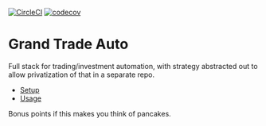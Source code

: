[![CircleCI](https://circleci.com/gh/JonathanCasey/grand_trade_auto.svg?style=shield)](https://circleci.com/gh/JonathanCasey/grand_trade_auto)
[![codecov](https://codecov.io/gh/JonathanCasey/grand_trade_auto/branch/develop/graph/badge.svg?token=0A5BJ0HC1V)](https://codecov.io/gh/JonathanCasey/grand_trade_auto)


# Grand Trade Auto

Full stack for trading/investment automation, with strategy abstracted out to
allow privatization of that in a separate repo.


- [Setup](docs/setup.md)
- [Usage](docs/usage.md)



Bonus points if this makes you think of pancakes.
